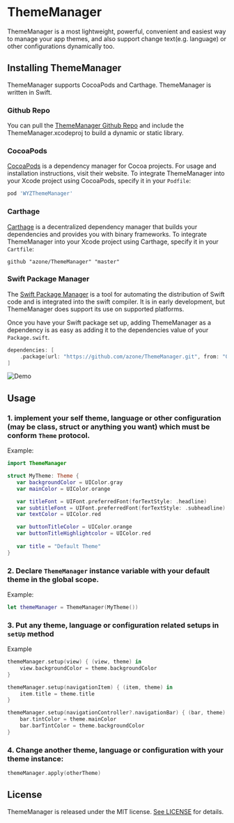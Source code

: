 # ThemeManager

ThemeManager is a most lightweight, powerful, convenient and easiest way to manage your app themes, and also support change text(e.g. language) or other configurations dynamically too.

## Installing ThemeManager

ThemeManager supports CocoaPods and Carthage. ThemeManager is written in Swift.

### Github Repo

You can pull the [ThemeManager Github Repo](https://github.com/azone/ThemeManager) and include the ThemeManager.xcodeproj to build a dynamic or static library.

### CocoaPods

[CocoaPods](https://cocoapods.org/) is a dependency manager for Cocoa projects. For usage and installation instructions, visit their website. To integrate ThemeManager into your Xcode project using CocoaPods, specify it in your `Podfile`:

```ruby
pod 'WYZThemeManager'
```

### Carthage

[Carthage](https://github.com/Carthage/Carthage) is a decentralized dependency manager that builds your dependencies and provides you with binary frameworks. To integrate ThemeManager into your Xcode project using Carthage, specify it in your `Cartfile`:

```
github "azone/ThemeManager" "master"
```

### Swift Package Manager

The [Swift Package Manager](https://swift.org/package-manager/) is a tool for automating the distribution of Swift code and is integrated into the swift compiler. It is in early development, but ThemeManager does support its use on supported platforms.

Once you have your Swift package set up, adding ThemeManager as a dependency is as easy as adding it to the dependencies value of your `Package.swift`.

```swift
dependencies: [
    .package(url: "https://github.com/azone/ThemeManager.git", from: "0.3.0")
]
```

![Demo](https://github.com/azone/ThemeManager/raw/master/demo.gif)

## Usage

### 1. implement your self theme, language or other configuration (may be class, struct or anything you want) which must be conform `Theme` protocol.

Example:

 ```swift
import ThemeManager

struct MyTheme: Theme {
    var backgroundColor = UIColor.gray
    var mainColor = UIColor.orange

    var titleFont = UIFont.preferredFont(forTextStyle: .headline)
    var subtitleFont = UIFont.preferredFont(forTextStyle: .subheadline)
    var textColor = UIColor.red

    var buttonTitleColor = UIColor.orange
    var buttonTitleHighlightcolor = UIColor.red
    
    var title = "Default Theme"
}
 ```

### 2. Declare `ThemeManager` instance variable with your default theme in the global scope.

Example:

```swift
let themeManager = ThemeManager(MyTheme())
```

### 3. Put any theme, language or configuration related setups in `setUp` method

Example

```swift
themeManager.setup(view) { (view, theme) in
    view.backgroundColor = theme.backgroundColor
}

themeManager.setup(navigationItem) { (item, theme) in
    item.title = theme.title
}

themeManager.setup(navigationController?.navigationBar) { (bar, theme) in
    bar.tintColor = theme.mainColor
    bar.barTintColor = theme.backgroundColor
}
```

### 4. Change another theme, language or configuration with your theme instance:

```swift
themeManager.apply(otherTheme)
```

## License

ThemeManager is released under the MIT license. [See LICENSE](https://github.com/azone/ThemeManager/blob/master/LICENSE) for details.

